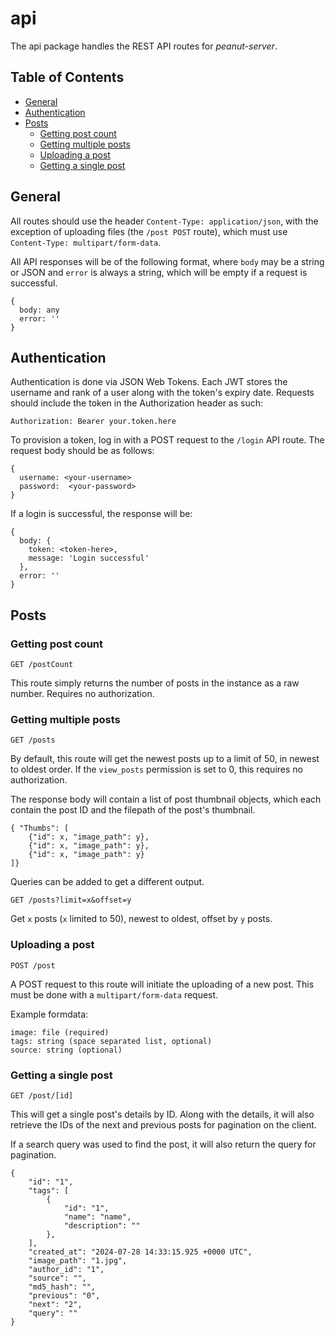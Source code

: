 # api

The api package handles the REST API routes for *peanut-server*. 

## Table of Contents
- [General](#General)
- [Authentication](#Authentication)
- [Posts](#Posts)
  - [Getting post count](#Getting-post-count)
  - [Getting multiple posts](#Getting-multiple-posts)
  - [Uploading a post](#Uploading-a-post)
  - [Getting a single post](#Getting-a-single-post)

## General

All routes should use the header `Content-Type: application/json`, 
with the exception of uploading files (the `/post POST` route),
which must use `Content-Type: multipart/form-data`.

All API responses will be of the following format, where `body` may be a 
string or JSON and `error` is always a string, which will be empty if a request
is successful.
```
{
  body: any
  error: ''
}
```


## Authentication

Authentication is done via JSON Web Tokens. Each JWT stores the username
and rank of a user along with the token's expiry date.
Requests should include the token in the Authorization header as such: 

`Authorization: Bearer your.token.here`

To provision a token, log in with a POST request to the `/login` API route.
The request body should be as follows:
```
{
  username: <your-username> 
  password:  <your-password>
}
```

If a login is successful, the response will be:
```
{
  body: {
    token: <token-here>,
    message: 'Login successful'
  },
  error: ''
}
```



## Posts

### Getting post count
`GET /postCount`

This route simply returns the number of posts in the instance as a raw number.
Requires no authorization.

### Getting multiple posts
`GET /posts`

By default, this route will get the newest posts up to a limit of 50, 
in newest to oldest order. 
If the `view_posts` permission is set to 0, this requires no authorization.

The response body will contain a list of post thumbnail objects, 
which each contain the post ID and the filepath of the post's thumbnail.
```
{ "Thumbs": [
    {"id": x, "image_path": y},
    {"id": x, "image_path": y},
    {"id": x, "image_path": y}
]}
```

Queries can be added to get a different output.

`GET /posts?limit=x&offset=y`

Get `x` posts (`x` limited to 50), newest to oldest, offset by `y` posts.

### Uploading a post
`POST /post`

A POST request to this route will initiate the uploading of a new post.
This must be done with a `multipart/form-data` request.

Example formdata:
```
image: file (required)
tags: string (space separated list, optional)
source: string (optional)
```

### Getting a single post
`GET /post/[id]`

This will get a single post's details by ID. Along with the details, it will also 
retrieve the IDs of the next and previous posts for pagination on the client.

[//]: # (Todo: Do I need to include this in the api route?)
If a search query was used to find the post, it will also return the query for pagination.
```
{
    "id": "1",
    "tags": [
        {
            "id": "1",
            "name": "name",
            "description": ""
        },
    ],
    "created_at": "2024-07-28 14:33:15.925 +0000 UTC",
    "image_path": "1.jpg",
    "author_id": "1",
    "source": "",
    "md5_hash": "",
    "previous": "0",
    "next": "2",
    "query": ""
}
```
